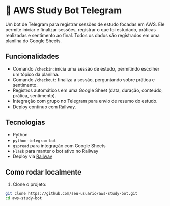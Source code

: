 # 🤖 AWS Study Bot Telegram

Um bot de Telegram para registrar sessões de estudo focadas em AWS. Ele permite iniciar e finalizar sessões, registrar o que foi estudado, práticas realizadas e sentimento ao final. Todos os dados são registrados em uma planilha do Google Sheets.

## Funcionalidades

- Comando `/checkin`: inicia uma sessão de estudo, permitindo escolher um tópico da planilha.
- Comando `/checkout`: finaliza a sessão, perguntando sobre prática e sentimento.
- Registros automáticos em uma Google Sheet (data, duração, conteúdo, prática, sentimento).
- Integração com grupo no Telegram para envio de resumo do estudo.
- Deploy contínuo com Railway.

## Tecnologias

- Python
- `python-telegram-bot`
- `gspread` para integração com Google Sheets
- `Flask` para manter o bot ativo no Railway
- Deploy via [Railway](https://railway.app/)

## Como rodar localmente

1. Clone o projeto:
```bash
git clone https://github.com/seu-usuario/aws-study-bot.git
cd aws-study-bot

